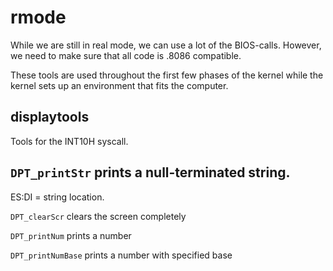 # rmode
While we are still in real mode, we can use a lot of the BIOS-calls.
However, we need to make sure that all code is .8086 compatible.

These tools are used throughout the first few phases of the kernel while the kernel
sets up an environment that fits the computer.

## displaytools
Tools for the INT10H syscall.

`DPT_printStr`
prints a null-terminated string.
--
ES:DI = string location.

`DPT_clearScr`
clears the screen completely

`DPT_printNum`
prints a number

`DPT_printNumBase`
prints a number with specified base
